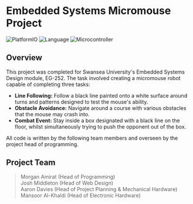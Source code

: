 # Embedded Systems Micromouse Project

<!-- Add the nice fancy labels here -->
![PlatformIO](https://img.shields.io/badge/PlatformIO-F5822A?logo=platformio&logoColor=white)
![Language](https://img.shields.io/badge/C++-00599C?logo=cplusplus)
![Microcontroller](https://img.shields.io/badge/Raspberry_Pi_Pico-A22846?logo=raspberrypi)

## Overview

This project was completed for Swansea University's Embedded Systems Design module, EG-252. The task involved creating a micromouse robot capable of completing three tasks: 
- **Line Following:** Follow a black line painted onto a white surface around turns and patterns designed to test the mouse's ability.
- **Obstacle Avoidance:** Navigate around a course with various obstacles that the mouse may crash into.
- **Combat Event:** Stay inside a box designated with a black line on the floor, whilst simultaneously trying to push the opponent out of the box.

All code is written by the following team members and overseen by the project head of programming.

## Project Team

> Morgan Amirat (Head of Programming)  
> Josh Middleton (Head of Web Design)  
> Aaron Davies (Head of Project Planning & Mechanical Hardware)  
> Mansoor Al-Khaldi (Head of Electronic Hardware)  
